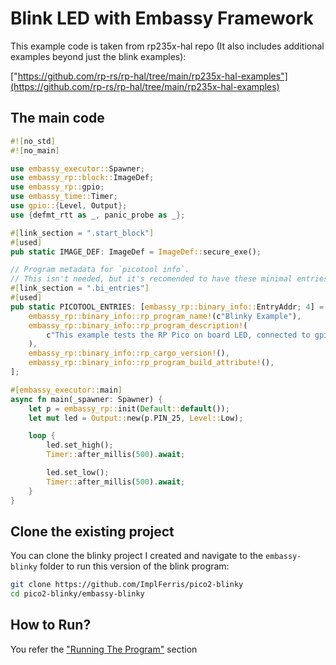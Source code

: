 # Blink LED with Embassy Framework

This example code is taken from rp235x-hal repo (It also includes additional examples beyond just the blink examples):

["https://github.com/rp-rs/rp-hal/tree/main/rp235x-hal-examples"](https://github.com/rp-rs/rp-hal/tree/main/rp235x-hal-examples)

## The main code
```rust
#![no_std]
#![no_main]

use embassy_executor::Spawner;
use embassy_rp::block::ImageDef;
use embassy_rp::gpio;
use embassy_time::Timer;
use gpio::{Level, Output};
use {defmt_rtt as _, panic_probe as _};

#[link_section = ".start_block"]
#[used]
pub static IMAGE_DEF: ImageDef = ImageDef::secure_exe();

// Program metadata for `picotool info`.
// This isn't needed, but it's recomended to have these minimal entries.
#[link_section = ".bi_entries"]
#[used]
pub static PICOTOOL_ENTRIES: [embassy_rp::binary_info::EntryAddr; 4] = [
    embassy_rp::binary_info::rp_program_name!(c"Blinky Example"),
    embassy_rp::binary_info::rp_program_description!(
        c"This example tests the RP Pico on board LED, connected to gpio 25"
    ),
    embassy_rp::binary_info::rp_cargo_version!(),
    embassy_rp::binary_info::rp_program_build_attribute!(),
];

#[embassy_executor::main]
async fn main(_spawner: Spawner) {
    let p = embassy_rp::init(Default::default());
    let mut led = Output::new(p.PIN_25, Level::Low);

    loop {
        led.set_high();
        Timer::after_millis(500).await;

        led.set_low();
        Timer::after_millis(500).await;
    }
}
```


## Clone the existing project
You can clone the blinky project I created and navigate to the `embassy-blinky` folder to run this version of the blink program:

```sh
git clone https://github.com/ImplFerris/pico2-blinky
cd pico2-blinky/embassy-blinky
```

## How to Run?

You refer the ["Running The Program"](../running.md) section
